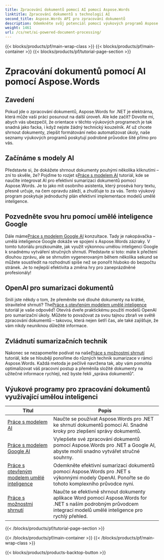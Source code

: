 ```yaml
---
title: Zpracování dokumentů pomocí AI pomocí Aspose.Words
linktitle: Zpracování dokumentů s technologií AI
second_title: Aspose.Words API pro zpracování dokumentů
description: Odemkněte svůj potenciál pomocí výukových programů Aspose.Words for .NET. Naučte se vylepšit zpracování dokumentů pomocí řešení s umělou inteligencí pro rychlé a efektivní výsledky.
weight: 1461
url: /cs/net/ai-powered-document-processing/
---
```


{{< blocks/products/pf/main-wrap-class >}}
{{< blocks/products/pf/main-container >}}
{{< blocks/products/pf/tutorial-page-section >}}

# Zpracování dokumentů pomocí AI pomocí Aspose.Words

## Zavedení

Pokud jde o zpracování dokumentů, Aspose.Words for .NET je elektrárna, která může vaši práci posunout na další úroveň. Ale kde začít? Dovolte mi, abych vás ubezpečil, že orientace v těchto výukových programech je tak snadná jako facka, i když nejste žádný technický kouzelník. Ať už chcete shrnout dokumenty, zlepšit formátování nebo automatizovat úkoly, naše seznamy výukových programů poskytují podrobné průvodce šité přímo pro vás.

## Začínáme s modely AI

 Představte si, že dokážete shrnout dokumenty pouhými několika kliknutími – zní to skvěle, že? Pojďme to rozjet s[Práce s modelem AI](./working-with-ai-model/) tutoriál, kde se naučíte integrovat AI pro efektivní sumarizaci dokumentů pomocí Aspose.Words. Je to jako mít osobního asistenta, který prosévá hory textu, přesně určuje, na čem opravdu záleží, a zhušťuje to za vás. Tento výukový program poskytuje jednoduchý plán efektivní implementace modelů umělé inteligence. 

## Pozvedněte svou hru pomocí umělé inteligence Google

 Dále máme[Práce s modelem Google AI](./working-with-google-ai-model/) konzultace. Tady je nakopávačka – umělá inteligence Google dokáže ve spojení s Aspose.Words zázraky. V tomto tutoriálu prozkoumáte, jak využít výkonnou umělou inteligenci Google k snadnému vytváření stručných shrnutí. Představte si toto: máte k přečtení dlouhou zprávu, ale se shrnutím vygenerovaným během několika sekund se můžete soustředit na rozhodnutí spíše než se ponořit hluboko do bezpočtu stránek. Je to nejlepší efektivita a změna hry pro zaneprázdněné profesionály!

## OpenAI pro sumarizaci dokumentů

 Snili jste někdy o tom, že přeměníte své dlouhé dokumenty na krátké, stravitelné shrnutí? The[Práce s otevřeným modelem umělé inteligence](./working-with-open-ai-model/) tutoriál je vaše odpověď! Otevírá dveře praktickému použití modelů OpenAI pro sumarizační úkoly. Můžete to považovat za svou tajnou zbraň ve světě zpracování dokumentů – takovou, která nejen šetří čas, ale také zajišťuje, že vám nikdy neuniknou důležité informace.

## Zvládnutí sumarizačních technik

 Nakonec se nezapomeňte podívat na naše[Práce s možnostmi shrnutí](./working-with-summarize-options/) tutoriál, kde se hlouběji ponoříme do různých technik sumarizace v rámci Aspose.Words. Každá metoda je pečlivě navržena tak, aby vám pomohla optimalizovat váš pracovní postup a přeměnila složité dokumenty na užitečné informace rychleji, než byste řekli „správa dokumentů“. 

 ## Výukové programy pro zpracování dokumentů využívající umělou inteligenci
| Titul | Popis |
| --- | --- |
| [Práce s modelem AI](./working-with-ai-model/) | Naučte se používat Aspose.Words pro .NET ke shrnutí dokumentů pomocí AI. Snadné kroky pro zlepšení správy dokumentů. |
| [Práce s modelem Google AI](./working-with-google-ai-model/) | Vylepšete své zpracování dokumentů pomocí Aspose.Words pro .NET a Google AI, abyste mohli snadno vytvářet stručné souhrny. |
| [Práce s otevřeným modelem umělé inteligence](./working-with-open-ai-model/) | Odemkněte efektivní sumarizaci dokumentů pomocí Aspose.Words pro .NET s výkonnými modely OpenAI. Ponořte se do tohoto komplexního průvodce nyní. |
| [Práce s možnostmi shrnutí](./working-with-summarize-options/) | Naučte se efektivně shrnout dokumenty aplikace Word pomocí Aspose.Words for .NET s naším podrobným průvodcem integrací modelů umělé inteligence pro rychlý přehled. |
{{< /blocks/products/pf/tutorial-page-section >}}

{{< /blocks/products/pf/main-container >}}
{{< /blocks/products/pf/main-wrap-class >}}

{{< blocks/products/products-backtop-button >}}
